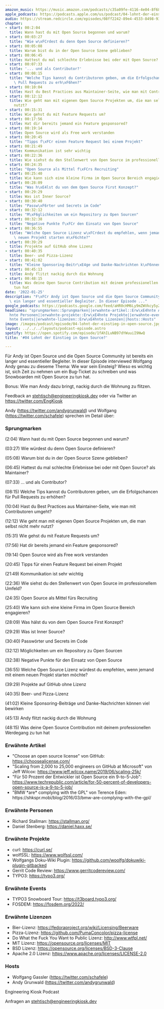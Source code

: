 ```yaml
---
amazon_music: https://music.amazon.com/podcasts/c35a09fe-4116-4e04-8f68-77d61b112e46/episodes/a79bc417-db5e-46a8-8025-e8939732585d/engineering-kiosk-04-lohnt-der-einstieg-in-open-source
apple_podcasts: https://podcasts.apple.com/us/podcast/04-lohnt-der-einstieg-in-open-source/id1603082924?i=1000548902548
audio: https://stream.redcircle.com/episodes/08ff2242-89e4-4533-8498-93d201ed6679/stream.mp3
chapter:
- start: 00:2:04
  title: Wann hast du mit Open Source begonnen und warum?
- start: 00:03:27
  title: "Wie w\xFCrdest du denn Open Source definieren?"
- start: 00:05:08
  title: Warum bist du in der Open Source Szene geblieben?
- start: 00:06:45
  title: Hattest du mal schlechte Erlebnisse bei oder mit Open Source? als Maintainer?
- start: 00:07:33
  title: '... und als Contributor?'
- start: 00:08:15
  title: "Welche Tips kannst du Contributoren geben, um die Erfolgschancen f\xFCr\
    \ Pull Requests zu erh\xF6hen?"
- start: 00:10:04
  title: Hast du Best Practices aus Maintainer-Seite, wie man mit Contributoren umgeht?
- start: 00:12:12
  title: Wie geht man mit eigenen Open Source Projekten um, die man selbst nicht mehr
    nutzt?
- start: 00:15:31
  title: Wie gehst du mit Feature Requests um?
- start: 00:17:56
  title: Hat dir bereits jemand ein Feature gesponsored?
- start: 00:19:14
  title: Open Source wird als Free work verstanden
- start: 00:20:45
  title: "Tipps f\xFCr einen Feature Request bei einem Projekt"
- start: 00:21:49
  title: Kommunikation ist sehr wichtig
- start: 00:22:36
  title: Wie siehst du den Stellenwert von Open Source im professionellem Umfeld?
- start: 00:24:35
  title: "Open Source als Mittel f\xFCrs Recruiting"
- start: 00:25:40
  title: Wie kann sich eine kleine Firma im Open Source Bereich engagieren?
- start: 00:28:09
  title: "Was h\xE4lst du von dem Open Source First Konzept?"
- start: 00:29:29
  title: Was ist Inner Source?
- start: 00:30:40
  title: "Passw\xF6rter und Secrets im Code"
- start: 00:32:12
  title: "M\xF6glichkeiten um ein Repository zu Open Sourcen"
- start: 00:32:38
  title: "Negative Punkte f\xFCr den Einsatz von Open Source"
- start: 00:36:55
  title: "Welche Open Source Lizenz w\xFCrdest du empfehlen, wenn jemand mit einem\
    \ neuen Projekt starten m\xF6chte?"
- start: 00:39:29
  title: Projekte auf GitHub ohne Lizenz
- start: 00:40:35
  title: Beer- und Pizza-Lizenz
- start: 00:41:02
  title: "Kleine Sponsoring-Beitr\xE4ge und Danke-Nachrichten k\xF6nnen viel bewirken"
- start: 00:45:13
  title: Andy flitzt nackig durch die Wohnung
- start: 00:48:15
  title: Was deine Open Source Contribution mit deinem professionellen Werdegang zu
    tun hat
date: '2022-01-25'
description: "F\xFCr Andy ist Open Source und die Open Source Community ist bereits\
  \ ein langer und essentieller Begleiter. In dieser Episode ..."
google_podcasts: https://podcasts.google.com/feed/aHR0cHM6Ly9mZWVkcy5yZWRjaXJjbGUuY29tLzBlY2ZkZmQ3LWZkYTEtNGMzZC05NTE1LTQ3NjcyN2Y5ZGY1ZQ/episode/MTE4M2MyNmMtZmU3OS00NWVlLTk4ODMtZDU1YzVlYTk2OTM0?sa=X&ved=0CAUQkfYCahcKEwi4xMSxj4L4AhUAAAAAHQAAAAAQNQ
headlines: "sprungmarken::Sprungmarken||erwahnte-artikel::Erw\xE4hnte Artikel||erwahnte-personen::Erw\xE4\
  hnte Personen||erwahnte-projekte::Erw\xE4hnte Projekte||erwahnte-events::Erw\xE4\
  hnte Events||erwahnte-lizenzen::Erw\xE4hnte Lizenzen||hosts::Hosts"
image: /images/podcast/episode/04-lohnt-der-einstieg-in-open-source.jpg
layout: ../../../layouts/podcast-episode.astro
spotify: https://open.spotify.com/episode/1fAhILuNB97dYWuuiI9NwQ
title: '#04 Lohnt der Einstieg in Open Source?'

---
```


<p class="mb-6 text-base md:text-lg text-coolGray-500">Für Andy ist Open Source und die Open Source Community ist bereits ein langer und essentieller Begleiter. In dieser Episode interviewed Wolfgang Andy genau zu dieseme Thema: Wie war sein Einsteig? Wieso es wichtig ist, sich Zeit zu nehmen um ein Bug-Ticket zu schreiben und was Snowboarden mit Open Source zu tun hat.</p><p class="mb-6 text-base md:text-lg text-coolGray-500">Bonus: Wie man Andy dazu bringt, nackig durch die Wohnung zu flitzen.</p><p class="mb-6 text-base md:text-lg text-coolGray-500">Feedback an <a class="underline hover:no-underline" style="text-decoration-line: underline;" href="mailto:stehtisch@engineeringkiosk.dev" rel="nofollow">stehtisch@engineeringkiosk.dev</a> oder via Twitter an <a class="underline hover:no-underline" style="text-decoration-line: underline;" href="https://twitter.com/EngKiosk" rel="nofollow">https://twitter.com/EngKiosk</a></p><p class="mb-6 text-base md:text-lg text-coolGray-500">Andy (<a class="underline hover:no-underline" style="text-decoration-line: underline;" href="https://twitter.com/andygrunwald" rel="nofollow">https://twitter.com/andygrunwald</a>) und Wolfgang (<a class="underline hover:no-underline" style="text-decoration-line: underline;" href="https://twitter.com/schafele" rel="nofollow">https://twitter.com/schafele</a>) sprechen im Detail über:</p><h3 class="mb-4 text-2xl md:text-3xl font-semibold text-coolGray-800" id="sprungmarken">Sprungmarken</h3><p class="mb-6 text-base md:text-lg text-coolGray-500">(2:04) Wann hast du mit Open Source begonnen und warum?</p><p class="mb-6 text-base md:text-lg text-coolGray-500">(03:27) Wie würdest du denn Open Source definieren?</p><p class="mb-6 text-base md:text-lg text-coolGray-500">(05:08) Warum bist du in der Open Source Szene geblieben?</p><p class="mb-6 text-base md:text-lg text-coolGray-500">(06:45) Hattest du mal schlechte Erlebnisse bei oder mit Open Source? als Maintainer?</p><p class="mb-6 text-base md:text-lg text-coolGray-500">(07:33) ... und als Contributor?</p><p class="mb-6 text-base md:text-lg text-coolGray-500">(08:15) Welche Tips kannst du Contributoren geben, um die Erfolgschancen für Pull Requests zu erhöhen?</p><p class="mb-6 text-base md:text-lg text-coolGray-500">(10:04) Hast du Best Practices aus Maintainer-Seite, wie man mit Contributoren umgeht?</p><p class="mb-6 text-base md:text-lg text-coolGray-500">(12:12) Wie geht man mit eigenen Open Source Projekten um, die man selbst nicht mehr nutzt?</p><p class="mb-6 text-base md:text-lg text-coolGray-500">(15:31) Wie gehst du mit Feature Requests um?</p><p class="mb-6 text-base md:text-lg text-coolGray-500">(17:56) Hat dir bereits jemand ein Feature gesponsored?</p><p class="mb-6 text-base md:text-lg text-coolGray-500">(19:14) Open Source wird als Free work verstanden</p><p class="mb-6 text-base md:text-lg text-coolGray-500">(20:45) Tipps für einen Feature Request bei einem Projekt</p><p class="mb-6 text-base md:text-lg text-coolGray-500">(21:49) Kommunikation ist sehr wichtig</p><p class="mb-6 text-base md:text-lg text-coolGray-500">(22:36) Wie siehst du den Stellenwert von Open Source im professionellem Umfeld?</p><p class="mb-6 text-base md:text-lg text-coolGray-500">(24:35) Open Source als Mittel fürs Recruiting</p><p class="mb-6 text-base md:text-lg text-coolGray-500">(25:40) Wie kann sich eine kleine Firma im Open Source Bereich engagieren?</p><p class="mb-6 text-base md:text-lg text-coolGray-500">(28:09) Was hälst du von dem Open Source First Konzept?</p><p class="mb-6 text-base md:text-lg text-coolGray-500">(29:29) Was ist Inner Source?</p><p class="mb-6 text-base md:text-lg text-coolGray-500">(30:40) Passwörter und Secrets im Code</p><p class="mb-6 text-base md:text-lg text-coolGray-500">(32:12) Möglichkeiten um ein Repository zu Open Sourcen</p><p class="mb-6 text-base md:text-lg text-coolGray-500">(32:38) Negative Punkte für den Einsatz von Open Source</p><p class="mb-6 text-base md:text-lg text-coolGray-500">(36:55) Welche Open Source Lizenz würdest du empfehlen, wenn jemand mit einem neuen Projekt starten möchte?</p><p class="mb-6 text-base md:text-lg text-coolGray-500">(39:29) Projekte auf GitHub ohne Lizenz</p><p class="mb-6 text-base md:text-lg text-coolGray-500">(40:35) Beer- und Pizza-Lizenz</p><p class="mb-6 text-base md:text-lg text-coolGray-500">(41:02) Kleine Sponsoring-Beiträge und Danke-Nachrichten können viel bewirken</p><p class="mb-6 text-base md:text-lg text-coolGray-500">(45:13) Andy flitzt nackig durch die Wohnung</p><p class="mb-6 text-base md:text-lg text-coolGray-500">(48:15) Was deine Open Source Contribution mit deinem professionellen Werdegang zu tun hat</p><h3 class="mb-4 text-2xl md:text-3xl font-semibold text-coolGray-800" id="erwahnte-artikel">Erwähnte Artikel</h3><ul class="list-disc px-5 mb-6 md:px-5 text-base md:text-lg text-coolGray-500" style="list-style-type: disc;"><li class="mb-3">&#34;Choose an open source license&#34; von GitHub: <a class="underline hover:no-underline" style="text-decoration-line: underline;" href="https://choosealicense.com/" rel="nofollow">https://choosealicense.com/</a></li><li class="mb-3">&#34;Scaling from 2,000 to 25,000 engineers on GitHub at Microsoft&#34; von Jeff Wilcox: <a class="underline hover:no-underline" style="text-decoration-line: underline;" href="https://www.jeff.wilcox.name/2019/06/scaling-25k/" rel="nofollow">https://www.jeff.wilcox.name/2019/06/scaling-25k/</a></li><li class="mb-3">&#34;Für 50 Prozent der Entwickler ist Open Source ein 9-to-5-Job&#34;: <a class="underline hover:no-underline" style="text-decoration-line: underline;" href="https://www.techrepublic.com/article/for-50-percent-of-developers-open-source-is-a-9-to-5-job/" rel="nofollow">https://www.techrepublic.com/article/for-50-percent-of-developers-open-source-is-a-9-to-5-job/</a></li><li class="mb-3">&#34;BMW *are* complying with the GPL&#34; von Terence Eden: https://shkspr.mobi/blog/2016/03/bmw-are-complying-with-the-gpl/</li></ul><h3 class="mb-4 text-2xl md:text-3xl font-semibold text-coolGray-800" id="erwahnte-personen">Erwähnte Personen</h3><ul class="list-disc px-5 mb-6 md:px-5 text-base md:text-lg text-coolGray-500" style="list-style-type: disc;"><li class="mb-3">Richard Stallman: <a class="underline hover:no-underline" style="text-decoration-line: underline;" href="https://stallman.org/" rel="nofollow">https://stallman.org/</a></li><li class="mb-3">Daniel Stenberg: <a class="underline hover:no-underline" style="text-decoration-line: underline;" href="https://daniel.haxx.se/" rel="nofollow">https://daniel.haxx.se/</a></li></ul><h3 class="mb-4 text-2xl md:text-3xl font-semibold text-coolGray-800" id="erwahnte-projekte">Erwähnte Projekte</h3><ul class="list-disc px-5 mb-6 md:px-5 text-base md:text-lg text-coolGray-500" style="list-style-type: disc;"><li class="mb-3">curl: <a class="underline hover:no-underline" style="text-decoration-line: underline;" href="https://curl.se/" rel="nofollow">https://curl.se/</a></li><li class="mb-3">wolfSSL: <a class="underline hover:no-underline" style="text-decoration-line: underline;" href="https://www.wolfssl.com/" rel="nofollow">https://www.wolfssl.com/</a></li><li class="mb-3">Wolfgangs Doku-Wiki Plugin: <a class="underline hover:no-underline" style="text-decoration-line: underline;" href="https://github.com/woolfg/dokuwiki-plugin-gitbacked" rel="nofollow">https://github.com/woolfg/dokuwiki-plugin-gitbacked</a></li><li class="mb-3">Gerrit Code Review: <a class="underline hover:no-underline" style="text-decoration-line: underline;" href="https://www.gerritcodereview.com/" rel="nofollow">https://www.gerritcodereview.com/</a></li><li class="mb-3">TYPO3: <a class="underline hover:no-underline" style="text-decoration-line: underline;" href="https://typo3.org/" rel="nofollow">https://typo3.org/</a></li></ul><h3 class="mb-4 text-2xl md:text-3xl font-semibold text-coolGray-800" id="erwahnte-events">Erwähnte Events</h3><ul class="list-disc px-5 mb-6 md:px-5 text-base md:text-lg text-coolGray-500" style="list-style-type: disc;"><li class="mb-3">TYPO3 Snowboard Tour: <a class="underline hover:no-underline" style="text-decoration-line: underline;" href="https://t3board.typo3.org/" rel="nofollow">https://t3board.typo3.org/</a></li><li class="mb-3">FOSDEM: <a class="underline hover:no-underline" style="text-decoration-line: underline;" href="https://fosdem.org/2022/" rel="nofollow">https://fosdem.org/2022/</a></li></ul><h3 class="mb-4 text-2xl md:text-3xl font-semibold text-coolGray-800" id="erwahnte-lizenzen">Erwähnte Lizenzen</h3><ul class="list-disc px-5 mb-6 md:px-5 text-base md:text-lg text-coolGray-500" style="list-style-type: disc;"><li class="mb-3">Bier-Lizenz: <a class="underline hover:no-underline" style="text-decoration-line: underline;" href="https://fedoraproject.org/wiki/Licensing/Beerware" rel="nofollow">https://fedoraproject.org/wiki/Licensing/Beerware</a></li><li class="mb-3">Pizza-Lizenz: <a class="underline hover:no-underline" style="text-decoration-line: underline;" href="https://github.com/PumaConcolor/pizza-license" rel="nofollow">https://github.com/PumaConcolor/pizza-license</a></li><li class="mb-3">Do What the Fuck You Want to Public Lizenz: <a class="underline hover:no-underline" style="text-decoration-line: underline;" href="http://www.wtfpl.net/" rel="nofollow">http://www.wtfpl.net/</a></li><li class="mb-3">MIT Lizenz: <a class="underline hover:no-underline" style="text-decoration-line: underline;" href="https://opensource.org/licenses/MIT" rel="nofollow">https://opensource.org/licenses/MIT</a></li><li class="mb-3">BSD Lizenz: <a class="underline hover:no-underline" style="text-decoration-line: underline;" href="https://opensource.org/licenses/BSD-3-Clause" rel="nofollow">https://opensource.org/licenses/BSD-3-Clause</a></li><li class="mb-3">Apache 2.0 Lizenz: <a class="underline hover:no-underline" style="text-decoration-line: underline;" href="https://www.apache.org/licenses/LICENSE-2.0" rel="nofollow">https://www.apache.org/licenses/LICENSE-2.0</a></li></ul><h3 class="mb-4 text-2xl md:text-3xl font-semibold text-coolGray-800" id="hosts">Hosts</h3><ul class="list-disc px-5 mb-6 md:px-5 text-base md:text-lg text-coolGray-500" style="list-style-type: disc;"><li class="mb-3">Wolfgang Gassler (<a class="underline hover:no-underline" style="text-decoration-line: underline;" href="https://twitter.com/schafele" rel="nofollow">https://twitter.com/schafele</a>)</li><li class="mb-3">Andy Grunwald (<a class="underline hover:no-underline" style="text-decoration-line: underline;" href="https://twitter.com/andygrunwald" rel="nofollow">https://twitter.com/andygrunwald</a>)</li></ul><p class="mb-6 text-base md:text-lg text-coolGray-500">Engineering Kiosk Podcast</p><p class="mb-6 text-base md:text-lg text-coolGray-500">Anfragen an <a class="underline hover:no-underline" style="text-decoration-line: underline;" href="mailto:stehtisch@engineeringkiosk.dev" rel="nofollow">stehtisch@engineeringkiosk.dev</a></p>